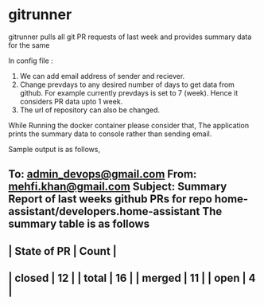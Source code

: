 # gitrunner
gitrunner pulls all git PR requests of last week and provides summary data for the same

In config file :
1. We can add email address of sender and reciever. 
2. Change prevdays to any desired number of days to get data from github. For example currently prevdays is set to 7 (week). Hence it considers PR data upto 1 week.
3. The url of repository can also be changed.

While Running the docker container please consider that,
The application prints the summary data to console rather than sending email.


Sample output is as follows,


To: admin_devops@gmail.com
From: mehfi.khan@gmail.com
Subject: Summary Report of last weeks github PRs for repo  home-assistant/developers.home-assistant
 The summary table is as follows
--------------------------------------
|   State of PR    |       Count      |
--------------------------------------
| closed    |       12         |
| total    |       16         |
| merged    |       11         |
| open    |       4         |
------------------------------------------------------------------------

